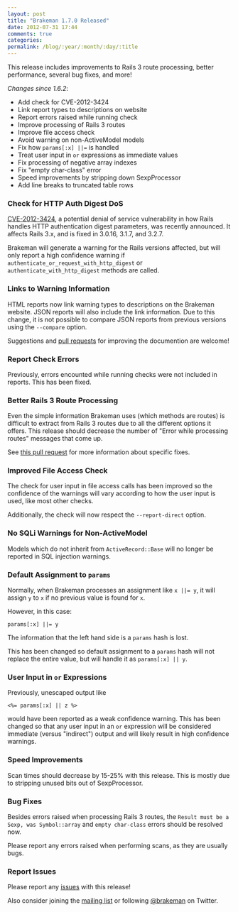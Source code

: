 ```yaml
---
layout: post
title: "Brakeman 1.7.0 Released"
date: 2012-07-31 17:44
comments: true
categories:
permalink: /blog/:year/:month/:day/:title
---
```


This release includes improvements to Rails 3 route processing, better performance, several bug fixes, and more!

_Changes since 1.6.2_:

 * Add check for CVE-2012-3424
 * Link report types to descriptions on website
 * Report errors raised while running check
 * Improve processing of Rails 3 routes
 * Improve file access check
 * Avoid warning on non-ActiveModel models
 * Fix how `params[:x] ||=` is handled
 * Treat user input in `or` expressions as immediate values
 * Fix processing of negative array indexes
 * Fix "empty char-class" error
 * Speed improvements by stripping down SexpProcessor
 * Add line breaks to truncated table rows

### Check for HTTP Auth Digest DoS

[CVE-2012-3424](https://groups.google.com/d/topic/rubyonrails-security/vxJjrc15qYM/discussion), a potential denial of service vulnerability in how Rails handles HTTP authentication digest parameters, was recently announced. It affects Rails 3.x, and is fixed in 3.0.16, 3.1.7, and 3.2.7.

Brakeman will generate a warning for the Rails versions affected, but will only report a high confidence warning if `authenticate_or_request_with_http_digest` or `authenticate_with_http_digest` methods are called.

### Links to Warning Information

HTML reports now link warning types to descriptions on the Brakeman website. JSON reports will also include the link information. Due to this change, it is not possible to compare JSON reports from previous versions using the `--compare` option.

Suggestions and [pull requests](https://github.com/presidentbeef/brakeman-site) for improving the documention are welcome!

### Report Check Errors

Previously, errors encounted while running checks were not included in reports. This has been fixed.

### Better Rails 3 Route Processing

Even the simple information Brakeman uses (which methods are routes) is difficult to extract from Rails 3 routes due to all the different options it offers. This release should decrease the number of "Error while processing routes" messages that come up.

See [this pull request](https://github.com/presidentbeef/brakeman/pull/116) for more information about specific fixes.

### Improved File Access Check

The check for user input in file access calls has been improved so the confidence of the warnings will vary according to how the user input is used, like most other checks.

Additionally, the check will now respect the `--report-direct` option.

### No SQLi Warnings for Non-ActiveModel

Models which do not inherit from `ActiveRecord::Base` will no longer be reported in SQL injection warnings.

### Default Assignment to `params`

Normally, when Brakeman processes an assignment like `x ||= y`, it will assign `y` to `x` if no previous value is found for `x`.

However, in this case:

    params[:x] ||= y

The information that the left hand side is a `params` hash is lost.

This has been changed so default assignment to a `params` hash will not replace the entire value, but will handle it as `params[:x] || y`. 

### User Input in `or` Expressions

Previously, unescaped output like

    <%= params[:x] || z %>

would have been reported as a weak confidence warning. This has been changed so that any user input in an `or` expression will be considered immediate (versus "indirect") output and will likely result in high confidence warnings.

### Speed Improvements

Scan times should decrease by 15-25% with this release. This is mostly due to stripping unused bits out of SexpProcessor.

### Bug Fixes

Besides errors raised when processing Rails 3 routes, the `Result must be a Sexp, was Symbol::array` and `empty char-class` errors should be resolved now.

Please report any errors raised when performing scans, as they are usually bugs.

### Report Issues

Please report any [issues](https://github.com/presidentbeef/brakeman/issues) with this release!

Also consider joining the [mailing list](http://brakemanscanner.org/contact/) or following [@brakeman](https://twitter.com/brakeman) on Twitter. 
